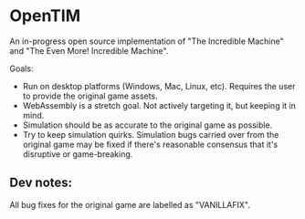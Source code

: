 # OpenTIM

An in-progress open source implementation of "The Incredible Machine" and "The Even More! Incredible Machine".

Goals:
- Run on desktop platforms (Windows, Mac, Linux, etc). Requires the user to provide the original game assets.
- WebAssembly is a stretch goal. Not actively targeting it, but keeping it in mind.
- Simulation should be as accurate to the original game as possible.
- Try to keep simulation quirks. Simulation bugs carried over from the original game may be fixed if there's reasonable consensus that it's disruptive or game-breaking.


## Dev notes:

All bug fixes for the original game are labelled as "VANILLAFIX".

